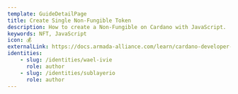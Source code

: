 ```yaml
---
template: GuideDetailPage
title: Create Single Non-Fungible Token
description: How to create a Non-Fungible on Cardano with JavaScript.
keywords: NFT, JavaScript
icon: 💰
externalLink: https://docs.armada-alliance.com/learn/cardano-developer-guides/nft-native-assets
identities: 
    - slug: /identities/wael-ivie
      role: author
    - slug: /identities/sublayerio
      role: author
---
```


<YoutubeVideo url="https://www.youtube.com/watch?v=OeOliguGn7Y" />